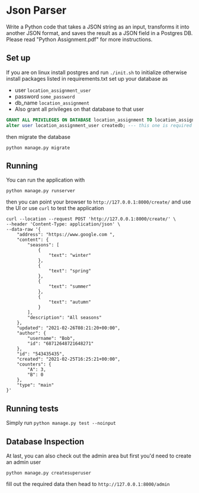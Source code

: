 # Json Parser

Write a Python code that takes a JSON string as an input, transforms it into another JSON format, and saves the result as a JSON field in a Postgres DB.
Please read "Python Assignment.pdf" for more instructions.

## Set up

If you are on linux install postgres and run  `./init.sh` to initialize otherwise install packages listed in
requirements.txt set up your database as

- user `location_assignment_user`
- password `some_password`
- db_name `location_assignment`
- Also grant all privileges on that database to that user

```sql
GRANT ALL PRIVILEGES ON DATABASE location_assignment TO location_assignment_user;
alter user location_assignment_user createdb; --- this one is required in order to run tests 
```

then migrate the database

```shell
python manage.py migrate
```

## Running

You can run the application with

```shell
python manage.py runserver
```

then you can point your browser to `http://127.0.0.1:8000/create/` and use the UI or use `curl` to test the application

```shell
curl --location --request POST 'http://127.0.0.1:8000/create/' \
--header 'Content-Type: application/json' \
--data-raw '{
    "address": "https://www.google.com ",
    "content": {
        "seasons": [
            {
                "text": "winter"
            },
            {
                "text": "spring"
            },
            {
                "text": "summer"
            },
            {
                "text": "autumn"
            }
        ],
        "description": "All seasons"
    },
    "updated": "2021-02-26T08:21:20+00:00",
    "author": {
        "username": "Bob",
        "id": "68712648721648271"
    },
    "id": "543435435",
    "created": "2021-02-25T16:25:21+00:00",
    "counters": {
        "A": 3,
        "B": 0
    },
    "type": "main"
}'
```

## Running tests

Simply run ```python manage.py test --noinput```

## Database Inspection

At last, you can also check out the admin area but first you'd need to create an admin user

```shell
python manage.py createsuperuser
```

fill out the required data then head to `http://127.0.0.1:8000/admin`
